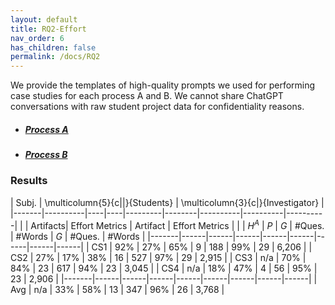 ```yaml
---
layout: default
title: RQ2-Effort
nav_order: 6
has_children: false
permalink: /docs/RQ2
---
```


We provide the templates of high-quality prompts we used for performing case studies for each process A and B. We cannot share ChatGPT conversations with raw student project data for confidentiality reasons.

- ##### [Process A](data/Prompts-ProcessA.pdf)
- ##### [Process B](data/Prompts-ProcessB.pdf)


### Results

| Subj. | \multicolumn{5}{c||}{Students} | \multicolumn{3}{c|}{Investigator} |
|-------|----------|----|----|---------|--------|----------|----------|----------|
|       | Artifacts| Effort Metrics    | Artifact | Effort Metrics |
|       | $H^A$ | $P$ | $G$ | \#Ques. | \#Words | $G$ | \#Ques. | \#Words |
|-------|------|------|------|------|------|------|------|------|
| CS1 | 92\%  | 27\% | 65\% | 9   | 188  | 99\%  | 29  | 6,206 |
| CS2  | 27\%  | 17\% | 38\% | 16  | 527  | 97\%  | 29  | 2,915 |
| CS3 | n/a   | 70\% | 84\% | 23  | 617  | 94\%  | 23  | 3,045 |
| CS4  | n/a   | 18\% | 47\% | 4   | 56   | 95\%  | 23  | 2,906 |
|-------|------|------|------|------|------|------|------|------|
| Avg    | n/a   | 33\% | 58\% | 13  | 347  | 96\%  | 26  | 3,768 |
